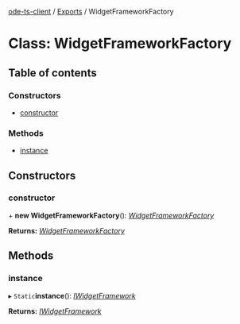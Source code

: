 [ode-ts-client](../README.md) / [Exports](../modules.md) / WidgetFrameworkFactory

# Class: WidgetFrameworkFactory

## Table of contents

### Constructors

- [constructor](widgetframeworkfactory.md#constructor)

### Methods

- [instance](widgetframeworkfactory.md#instance)

## Constructors

### constructor

\+ **new WidgetFrameworkFactory**(): [*WidgetFrameworkFactory*](widgetframeworkfactory.md)

**Returns:** [*WidgetFrameworkFactory*](widgetframeworkfactory.md)

## Methods

### instance

▸ `Static`**instance**(): [*IWidgetFramework*](../interfaces/iwidgetframework.md)

**Returns:** [*IWidgetFramework*](../interfaces/iwidgetframework.md)
